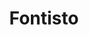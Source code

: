 ---
codehost: https://github.com/https://github.com/kenangundogan/fontisto
linkedin: https://linkedin.com/in/kenangundogan
logohandle: fontisto
other:
- name: Behance
  url: https://www.behance.net/gallery/58061143/Fontisto
sort: fontisto
title: Fontisto
twitter: https://x.com/fontisto
website: https://fontisto.com/
---